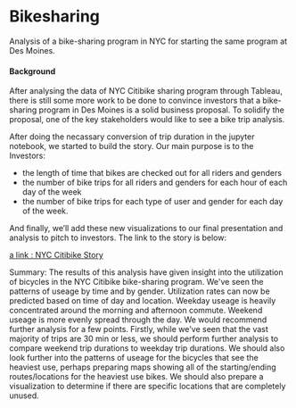 # Bikesharing
Analysis of a bike-sharing program in NYC for starting the same program at Des Moines.

#### Background
After analysing the data of NYC Citibike sharing program through Tableau, there is still some more work to be done to convince investors that a bike-sharing program in Des Moines is a solid business proposal. To solidify the proposal, one of the key stakeholders would like to see a bike trip analysis.

After doing the necassary conversion of trip duration in the jupyter notebook, we started to build the story. Our main purpose is to the Investors:
- the length of time that bikes are checked out for all riders and genders
- the number of bike trips for all riders and genders for each hour of each day of the week
- the number of bike trips for each type of user and gender for each day of the week.

And finally, we’ll add these new visualizations to our final presentation and analysis to pitch to investors. The link to the story is below:

[a link : NYC Citibike Story](https://public.tableau.com/views/NYC_Citibike_Challenge_16476059370490/NYCCitibikeAnalysisStory?:language=en-US&publish=yes&:display_count=n&:origin=viz_share_link)

Summary:
The results of this analysis have given insight into the utilization of bicycles in the NYC Citibike bike-sharing program. We've seen the patterns of useage by time and by gender. Utilization rates can now be predicted based on time of day and location. Weekday useage is heavily concentrated around the morning and afternoon commute. Weekend useage is more evenly spread through the day. We would recommend further analysis for a few points. Firstly, while we've seen that the vast majority of trips are 30 min or less, we should perform further analysis to compare weekend trip durations to weekday trip durations. We should also look further into the patterns of useage for the bicycles that see the heaviest use, perhaps preparing maps showing all of the starting/ending routes/locations for the heaviest use bikes. We should also prepare a visualization to determine if there are specific locations that are completely unused.
